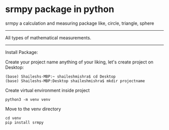 # srmpy package in python

srmpy a calculation and measuring package like, circle, triangle, sphere

--------------------------------------
All types of mathematical measurements.

---------------
Install Package:

Create your project name anything of your liking, let's create project on Desktop:

    (base) Shaileshs-MBP:~ shaileshmishra$ cd Desktop
    (base) Shaileshs-MBP:Desktop shaileshmishra$ mkdir projectname

Create virtual environment inside project
    
    python3 -m venv venv

Move to the venv directory
    
    cd venv
    pip install srmpy
